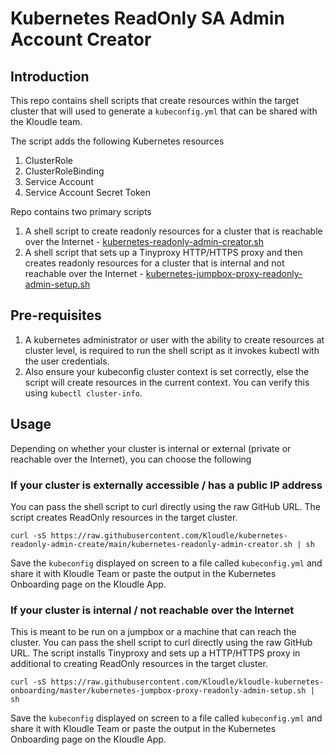 # Kubernetes ReadOnly SA Admin Account Creator

## Introduction

This repo contains shell scripts that create resources within the target cluster that will used to generate a `kubeconfig.yml` that can be shared with the Kloudle team.

The script adds the following Kubernetes resources

1. ClusterRole
2. ClusterRoleBinding
3. Service Account
4. Service Account Secret Token

Repo contains two primary scripts

1. A shell script to create readonly resources for a cluster that is reachable over the Internet - [kubernetes-readonly-admin-creator.sh](kubernetes-readonly-admin-creator.sh)
2. A shell script that sets up a Tinyproxy HTTP/HTTPS proxy and then creates readonly resources for a cluster that is internal and not reachable over the Internet - [kubernetes-jumpbox-proxy-readonly-admin-setup.sh](kubernetes-jumpbox-proxy-readonly-admin-setup.sh)

## Pre-requisites

1. A kubernetes administrator or user with the ability to create resources at cluster level, is required to run the shell script as it invokes kubectl with the user credentials.
2. Also ensure your kubeconfig cluster context is set correctly, else the script will create resources in the current context. You can verify this using `kubectl cluster-info`.

## Usage

Depending on whether your cluster is internal or external (private or reachable over the Internet), you can choose the following

### If your cluster is externally accessible / has a public IP address

You can pass the shell script to curl directly using the raw GitHub URL. The script creates ReadOnly resources in the target cluster.

```
curl -sS https://raw.githubusercontent.com/Kloudle/kubernetes-readonly-admin-create/main/kubernetes-readonly-admin-creator.sh | sh
```

Save the `kubeconfig` displayed on screen to a file called `kubeconfig.yml` and share it with Kloudle Team or paste the output in the Kubernetes Onboarding page on the Kloudle App.

### If your cluster is internal / not reachable over the Internet

This is meant to be run on a jumpbox or a machine that can reach the cluster. You can pass the shell script to curl directly using the raw GitHub URL. The script installs Tinyproxy and sets up a HTTP/HTTPS proxy in additional to creating ReadOnly resources in the target cluster.

```
curl -sS https://raw.githubusercontent.com/Kloudle/kloudle-kubernetes-onboarding/master/kubernetes-jumpbox-proxy-readonly-admin-setup.sh | sh
```

Save the `kubeconfig` displayed on screen to a file called `kubeconfig.yml` and share it with Kloudle Team or paste the output in the Kubernetes Onboarding page on the Kloudle App.
